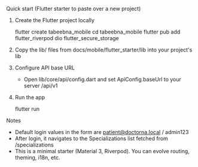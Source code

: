 Quick start (Flutter starter to paste over a new project)

1) Create the Flutter project locally

   flutter create tabeebna_mobile
   cd tabeebna_mobile
   flutter pub add flutter_riverpod dio flutter_secure_storage

2) Copy the lib/ files from docs/mobile/flutter_starter/lib into your project's lib

3) Configure API base URL
   - Open lib/core/api/config.dart and set ApiConfig.baseUrl to your server /api/v1

4) Run the app

   flutter run

Notes
- Default login values in the form are patient@doctorna.local / admin123
- After login, it navigates to the Specializations list fetched from /specializations
- This is a minimal starter (Material 3, Riverpod). You can evolve routing, theming, i18n, etc.

